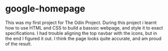 # google-homepage

This was my first project for The Odin Project.
During this project i learnt how to use HTML and CSS to build a basssic webpage, and style it to exact specifications. I had trouble aligning the top navbar with the icons, but in the end I figured it out.
I think the page looks quite accurate, and am proud of the result.
